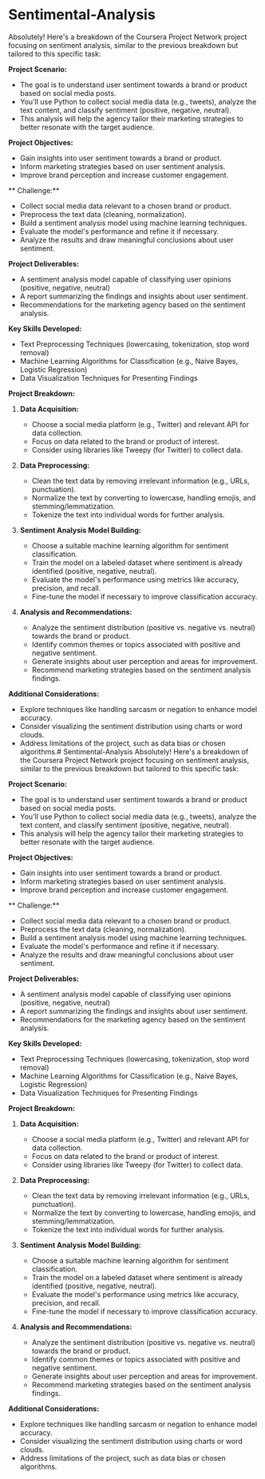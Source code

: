 # Sentimental-Analysis
Absolutely! Here's a breakdown of the Coursera Project Network project focusing on sentiment analysis, similar to the previous breakdown but tailored to this specific task:

**Project Scenario:**

* The goal is to understand user sentiment towards a brand or product based on social media posts.
* You'll use Python to collect social media data (e.g., tweets), analyze the text content, and classify sentiment (positive, negative, neutral).
* This analysis will help the agency tailor their marketing strategies to better resonate with the target audience.

**Project Objectives:**

* Gain insights into user sentiment towards a brand or product.
* Inform marketing strategies based on user sentiment analysis.
* Improve brand perception and increase customer engagement.

** Challenge:**

* Collect social media data relevant to a chosen brand or product.
* Preprocess the text data (cleaning, normalization).
* Build a sentiment analysis model using machine learning techniques.
* Evaluate the model's performance and refine it if necessary.
* Analyze the results and draw meaningful conclusions about user sentiment.

**Project Deliverables:**

* A sentiment analysis model capable of classifying user opinions (positive, negative, neutral)
* A report summarizing the findings and insights about user sentiment.
* Recommendations for the marketing agency based on the sentiment analysis.

**Key Skills Developed:**

* Text Preprocessing Techniques (lowercasing, tokenization, stop word removal)
* Machine Learning Algorithms for Classification (e.g., Naive Bayes, Logistic Regression)
* Data Visualization Techniques for Presenting Findings

**Project Breakdown:**

1. **Data Acquisition:**
    * Choose a social media platform (e.g., Twitter) and relevant API for data collection.
    * Focus on data related to the brand or product of interest.
    * Consider using libraries like Tweepy (for Twitter) to collect data.

2. **Data Preprocessing:**
    * Clean the text data by removing irrelevant information (e.g., URLs, punctuation).
    * Normalize the text by converting to lowercase, handling emojis, and stemming/lemmatization.
    * Tokenize the text into individual words for further analysis.

3. **Sentiment Analysis Model Building:**
    * Choose a suitable machine learning algorithm for sentiment classification.
    * Train the model on a labeled dataset where sentiment is already identified (positive, negative, neutral).
    * Evaluate the model's performance using metrics like accuracy, precision, and recall.
    * Fine-tune the model if necessary to improve classification accuracy.

4. **Analysis and Recommendations:**
    * Analyze the sentiment distribution (positive vs. negative vs. neutral) towards the brand or product.
    * Identify common themes or topics associated with positive and negative sentiment.
    * Generate insights about user perception and areas for improvement.
    * Recommend marketing strategies based on the sentiment analysis findings.

**Additional Considerations:**

* Explore techniques like handling sarcasm or negation to enhance model accuracy.
* Consider visualizing the sentiment distribution using charts or word clouds.
* Address limitations of the project, such as data bias or chosen algorithms.# Sentimental-Analysis
Absolutely! Here's a breakdown of the Coursera Project Network project focusing on sentiment analysis, similar to the previous breakdown but tailored to this specific task:

**Project Scenario:**

* The goal is to understand user sentiment towards a brand or product based on social media posts.
* You'll use Python to collect social media data (e.g., tweets), analyze the text content, and classify sentiment (positive, negative, neutral).
* This analysis will help the agency tailor their marketing strategies to better resonate with the target audience.

**Project Objectives:**

* Gain insights into user sentiment towards a brand or product.
* Inform marketing strategies based on user sentiment analysis.
* Improve brand perception and increase customer engagement.

** Challenge:**

* Collect social media data relevant to a chosen brand or product.
* Preprocess the text data (cleaning, normalization).
* Build a sentiment analysis model using machine learning techniques.
* Evaluate the model's performance and refine it if necessary.
* Analyze the results and draw meaningful conclusions about user sentiment.

**Project Deliverables:**

* A sentiment analysis model capable of classifying user opinions (positive, negative, neutral)
* A report summarizing the findings and insights about user sentiment.
* Recommendations for the marketing agency based on the sentiment analysis.

**Key Skills Developed:**

* Text Preprocessing Techniques (lowercasing, tokenization, stop word removal)
* Machine Learning Algorithms for Classification (e.g., Naive Bayes, Logistic Regression)
* Data Visualization Techniques for Presenting Findings

**Project Breakdown:**

1. **Data Acquisition:**
    * Choose a social media platform (e.g., Twitter) and relevant API for data collection.
    * Focus on data related to the brand or product of interest.
    * Consider using libraries like Tweepy (for Twitter) to collect data.

2. **Data Preprocessing:**
    * Clean the text data by removing irrelevant information (e.g., URLs, punctuation).
    * Normalize the text by converting to lowercase, handling emojis, and stemming/lemmatization.
    * Tokenize the text into individual words for further analysis.

3. **Sentiment Analysis Model Building:**
    * Choose a suitable machine learning algorithm for sentiment classification.
    * Train the model on a labeled dataset where sentiment is already identified (positive, negative, neutral).
    * Evaluate the model's performance using metrics like accuracy, precision, and recall.
    * Fine-tune the model if necessary to improve classification accuracy.

4. **Analysis and Recommendations:**
    * Analyze the sentiment distribution (positive vs. negative vs. neutral) towards the brand or product.
    * Identify common themes or topics associated with positive and negative sentiment.
    * Generate insights about user perception and areas for improvement.
    * Recommend marketing strategies based on the sentiment analysis findings.

**Additional Considerations:**

* Explore techniques like handling sarcasm or negation to enhance model accuracy.
* Consider visualizing the sentiment distribution using charts or word clouds.
* Address limitations of the project, such as data bias or chosen algorithms.
